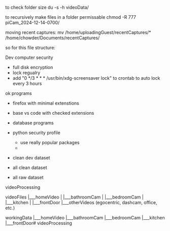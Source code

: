 to check folder size
du -s -h videoData/

to recursively make files in a folder permissable
chmod -R 777 piCam_2024-12-14-0700/

moving recent captures:
mv /home/uploadingGuest/recentCaptures/* /home/chowder/Documents/recentCaptures/

so for this file structure:


Dev computer security
- full disk encryption
- lock regualry
- add "0 */3 * * * /usr/bin/xdg-screensaver lock" to crontab to auto lock every 3 hours


ok programs
- firefox with minimal extenstions
- base vs code with checked extensions
- database programs

- python security profile
    - use really popular packages
    - 


- clean dev dataset
- all clean dataset
- all raw dataset






videoProcessing

videoFiles
|___homeVideo
|   |___bathroomCam
|   |___bedroomCam
|   |___kitchen
|   |___frontDoor
|___otherVideos (egocentric, dashcam, office, etc.)

workingData
|___homeVideo
    |___bathroomCam
    |___bedroomCam
    |___kitchen
    |___frontDoor# videoProcessing
